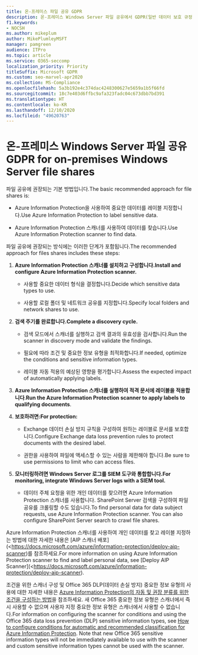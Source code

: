 ```yaml
---
title: 온-프레미스 파일 공유 GDPR
description: 온-프레미스 Windows Server 파일 공유에서 GDPR(일반 데이터 보호 규정) 요구 사항을 해결하는 방법을 알아봅니다.
f1.keywords:
- NOCSH
ms.author: mikeplum
author: MikePlumleyMSFT
manager: pamgreen
audience: ITPro
ms.topic: article
ms.service: O365-seccomp
localization_priority: Priority
titleSuffix: Microsoft GDPR
ms.custom: seo-marvel-apr2020
ms.collection: MS-Compliance
ms.openlocfilehash: 5a3b192e4c374dac4248300627e5659a1b5f66fd
ms.sourcegitcommit: 18c7e403d6ffbc9afa323fadc04c673dbb7bd391
ms.translationtype: HT
ms.contentlocale: ko-KR
ms.lasthandoff: 12/10/2020
ms.locfileid: "49620763"
---
```

# <a name="gdpr-for-on-premises-windows-server-file-shares"></a><span data-ttu-id="c25d9-103">온-프레미스 Windows Server 파일 공유</span><span class="sxs-lookup"><span data-stu-id="c25d9-103">GDPR for on-premises Windows Server file shares</span></span>

<span data-ttu-id="c25d9-104">파일 공유에 권장되는 기본 방법입니다.</span><span class="sxs-lookup"><span data-stu-id="c25d9-104">The basic recommended approach for file shares is:</span></span>

-   <span data-ttu-id="c25d9-105">Azure Information Protection을 사용하여 중요한 데이터를 레이블 지정합니다.</span><span class="sxs-lookup"><span data-stu-id="c25d9-105">Use Azure Information Protection to label sensitive data.</span></span>

-   <span data-ttu-id="c25d9-106">Azure Information Protection 스캐너를 사용하여 데이터를 찾습니다.</span><span class="sxs-lookup"><span data-stu-id="c25d9-106">Use Azure Information Protection scanner to find data.</span></span>

<span data-ttu-id="c25d9-107">파일 공유에 권장되는 방식에는 이러한 단계가 포함됩니다.</span><span class="sxs-lookup"><span data-stu-id="c25d9-107">The recommended approach for files shares includes these steps:</span></span>

1.  <span data-ttu-id="c25d9-108">**Azure Information Protection 스캐너를 설치하고 구성합니다.**</span><span class="sxs-lookup"><span data-stu-id="c25d9-108">**Install and configure Azure Information Protection scanner.**</span></span>

    -   <span data-ttu-id="c25d9-109">사용할 중요한 데이터 형식을 결정합니다.</span><span class="sxs-lookup"><span data-stu-id="c25d9-109">Decide which sensitive data types to use.</span></span>

    -   <span data-ttu-id="c25d9-110">사용할 로컬 폴더 및 네트워크 공유를 지정합니다.</span><span class="sxs-lookup"><span data-stu-id="c25d9-110">Specify local folders and network shares to use.</span></span>

2.  <span data-ttu-id="c25d9-111">**검색 주기를 완료합니다.**</span><span class="sxs-lookup"><span data-stu-id="c25d9-111">**Complete a discovery cycle.**</span></span>

    -   <span data-ttu-id="c25d9-112">검색 모드에서 스캐너를 실행하고 검색 결과의 유효성을 검사합니다.</span><span class="sxs-lookup"><span data-stu-id="c25d9-112">Run the scanner in discovery mode and validate the findings.</span></span>

    -   <span data-ttu-id="c25d9-113">필요에 따라 조건 및 중요한 정보 유형을 최적화합니다.</span><span class="sxs-lookup"><span data-stu-id="c25d9-113">If needed, optimize the conditions and sensitive information types.</span></span>

    -   <span data-ttu-id="c25d9-114">레이블 자동 적용의 예상된 영향을 평가합니다.</span><span class="sxs-lookup"><span data-stu-id="c25d9-114">Assess the expected impact of automatically applying labels.</span></span>

3.  <span data-ttu-id="c25d9-115">**Azure Information Protection 스캐너를 실행하여 적격 문서에 레이블을 적용합니다**.</span><span class="sxs-lookup"><span data-stu-id="c25d9-115">**Run the Azure Information Protection scanner to apply labels to qualifying documents**.</span></span>

4.  <span data-ttu-id="c25d9-116">**보호하려면:**</span><span class="sxs-lookup"><span data-stu-id="c25d9-116">**For protection:**</span></span>

    -   <span data-ttu-id="c25d9-117">Exchange 데이터 손실 방지 규칙을 구성하여 원하는 레이블로 문서를 보호합니다.</span><span class="sxs-lookup"><span data-stu-id="c25d9-117">Configure Exchange data loss prevention rules to protect documents with the desired label.</span></span>

    -   <span data-ttu-id="c25d9-118">권한을 사용하여 파일에 액세스할 수 있는 사람을 제한해야 합니다.</span><span class="sxs-lookup"><span data-stu-id="c25d9-118">Be sure to use permissions to limit who can access files.</span></span>

5.  <span data-ttu-id="c25d9-119">**모니터링하려면 Windows Server 로그를 SIEM 도구와 통합합니다.**</span><span class="sxs-lookup"><span data-stu-id="c25d9-119">**For monitoring, integrate Windows Server logs with a SIEM tool.**</span></span>

    -   <span data-ttu-id="c25d9-p101">데이터 주체 요청을 위한 개인 데이터를 찾으려면 Azure Information Protection 스캐너를 사용합니다. SharePoint Server 검색을 구성하여 파일 공유를 크롤링할 수도 있습니다.</span><span class="sxs-lookup"><span data-stu-id="c25d9-p101">To find personal data for data subject requests, use Azure Information Protection scanner. You can also configure SharePoint Server search to crawl file shares.</span></span>

<span data-ttu-id="c25d9-122">Azure Information Protection 스캐너를 사용하여 개인 데이터를 찾고 레이블 지정하는 방법에 대한 자세한 내용은 [AIP 스캐너 배포](<https://docs.microsoft.com/azure/information-protection/deploy-aip-scanner)를 참조하세요.</span><span class="sxs-lookup"><span data-stu-id="c25d9-122">For more information on using Azure Information Protection scanner to find and label personal data, see [Deploy AIP Scanner](<https://docs.microsoft.com/azure/information-protection/deploy-aip-scanner).</span></span>

<span data-ttu-id="c25d9-p102">조건을 위한 스캐너 구성 및 Office 365 DLP(데이터 손실 방지) 중요한 정보 유형의 사용에 대한 자세한 내용은 [Azure Information Protection의 자동 및 권장 분류를 위한 조건을 구성하는 방법](https://docs.microsoft.com/information-protection/deploy-use/configure-policy-classification)을 참조하세요. 새 Office 365 중요한 정보 유형은 스캐너에서 즉시 사용할 수 없으며 사용자 지정 중요한 정보 유형은 스캐너에서 사용할 수 없습니다.</span><span class="sxs-lookup"><span data-stu-id="c25d9-p102">For information on configuring the scanner for conditions and using the Office 365 data loss prevention (DLP) sensitive information types, see [How to configure conditions for automatic and recommended classification for Azure Information Protection](https://docs.microsoft.com/information-protection/deploy-use/configure-policy-classification). Note that new Office 365 sensitive information types will not be immediately available to use with the scanner and custom sensitive information types cannot be used with the scanner.</span></span>
